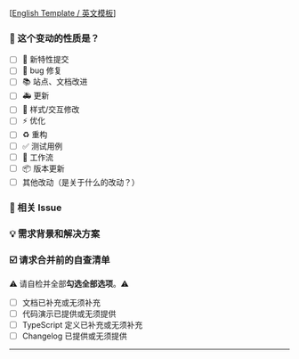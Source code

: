 <!--
感谢您的拉取请求。请查看以下要求。
错误修复和新特性应包括测试和可能的基准测试。
-->

[[English Template / 英文模板](https://github.com/maptalks/mtk-playground/blob/main/.github/PULL_REQUEST_TEMPLATE_EN.md?plain=1)]

### 🤔 这个变动的性质是？

- [ ] 🚀 新特性提交
- [ ] 🐛 bug 修复
- [ ] 📚 站点、文档改进
- [ ] 🚑 更新
- [ ] 🎨 样式/交互修改
- [ ] ⚡️ 优化
- [ ] ♻️ 重构
- [ ] ✅ 测试用例
- [ ] 🔨 工作流
- [ ] 📦️ 版本更新
- [ ] 其他改动（是关于什么的改动？）

### 🔗 相关 Issue

<!--
1. 描述相关需求的来源，如相关的 issue 讨论链接。
2. 例如 close #xxxx、 fixed #xxxx
-->

### 💡 需求背景和解决方案

<!--
1. 要解决的具体问题。
2. 列出最终的 API 实现和用法。
-->

### ☑️ 请求合并前的自查清单

⚠️ 请自检并全部**勾选全部选项**。⚠️

- [ ] 文档已补充或无须补充
- [ ] 代码演示已提供或无须提供
- [ ] TypeScript 定义已补充或无须补充
- [ ] Changelog 已提供或无须提供

---

